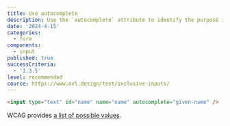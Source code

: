 ```yaml
---
title: Use autocomplete
description: Use the `autocomplete` attribute to identify the purpose if the input
date: '2024-4-15'
categories:
  - form
components:
  - input
published: true
successCriteria:
  - '1.3.5'
level: recommended
cource: https://www.ovl.design/text/inclusive-inputs/
---
```


```html
<input type="text" id="name" name="name" autocomplete="given-name" />
```

WCAG provides [a list of possible values](https://www.w3.org/TR/WCAG21/#input-purposes).
